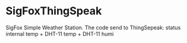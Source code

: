 # SigFoxThingSpeak
SigFox Simple Weather Station. The code send to ThingSepeak: status internal temp + DHT-11 temp + DHT-11 humi
